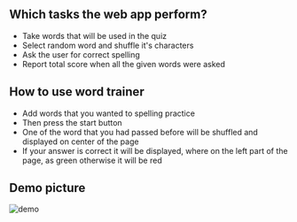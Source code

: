 

## Which tasks the web app perform?

* Take words that will be used in the quiz 
* Select random word and shuffle it's characters 
* Ask the user for correct spelling
* Report total score when all the given words were asked  

## How to use word trainer
- Add words that you wanted to spelling practice
- Then press the start button
- One of the word that you had passed before will be shuffled and displayed on center of the page
- If your answer is correct it will be displayed, where on the left part of the page, as green otherwise it will be red 

## Demo picture
![demo](https://user-images.githubusercontent.com/56651041/128644928-64be24d8-7090-4de9-ba04-43391cc81485.png)


